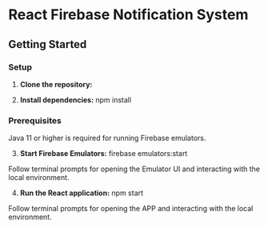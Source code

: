 # React Firebase Notification System

## Getting Started

### Setup
1. **Clone the repository:**

2. **Install dependencies:**
npm install

### **Prerequisites**
Java 11 or higher is required for running Firebase emulators.

3. **Start Firebase Emulators:**
firebase emulators:start

Follow terminal prompts for opening the Emulator UI and interacting with the local environment.

4. **Run the React application:**
npm start

Follow terminal prompts for opening the APP and interacting with the local environment.